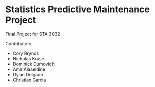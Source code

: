 # Statistics Predictive Maintenance Project
 
Final Project for STA 3032

Contributors:
- Cory Brynds
- Nicholas Kruse
- Dominick Dumovich
- Amir Alaaeldine
- Dylan Delgado
- Christian Garcia